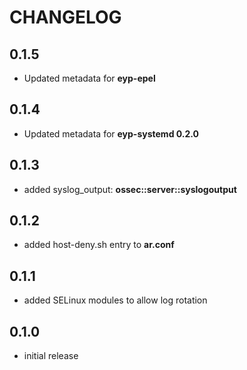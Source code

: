 # CHANGELOG

## 0.1.5

* Updated metadata for **eyp-epel**

## 0.1.4

* Updated metadata for **eyp-systemd 0.2.0**

## 0.1.3

* added syslog_output: **ossec::server::syslogoutput**

## 0.1.2

* added host-deny.sh entry to **ar.conf**

## 0.1.1

* added SELinux modules to allow log rotation

## 0.1.0

* initial release
